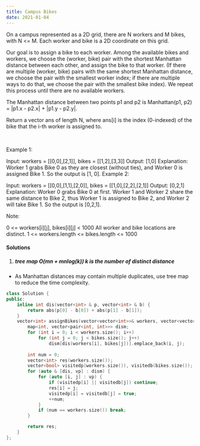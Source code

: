 ```yaml
---
title: Campus Bikes
date: 2021-01-04
---
```

On a campus represented as a 2D grid, there are N workers and M bikes, with N <= M. Each worker and bike is a 2D coordinate on this grid.

Our goal is to assign a bike to each worker. Among the available bikes and workers, we choose the (worker, bike) pair with the shortest Manhattan distance between each other, and assign the bike to that worker. (If there are multiple (worker, bike) pairs with the same shortest Manhattan distance, we choose the pair with the smallest worker index; if there are multiple ways to do that, we choose the pair with the smallest bike index). We repeat this process until there are no available workers.

The Manhattan distance between two points p1 and p2 is Manhattan(p1, p2) = |p1.x - p2.x| + |p1.y - p2.y|.

Return a vector ans of length N, where ans[i] is the index (0-indexed) of the bike that the i-th worker is assigned to.

 

Example 1:



Input: workers = [[0,0],[2,1]], bikes = [[1,2],[3,3]]
Output: [1,0]
Explanation: 
Worker 1 grabs Bike 0 as they are closest (without ties), and Worker 0 is assigned Bike 1. So the output is [1, 0].
Example 2:



Input: workers = [[0,0],[1,1],[2,0]], bikes = [[1,0],[2,2],[2,1]]
Output: [0,2,1]
Explanation: 
Worker 0 grabs Bike 0 at first. Worker 1 and Worker 2 share the same distance to Bike 2, thus Worker 1 is assigned to Bike 2, and Worker 2 will take Bike 1. So the output is [0,2,1].
 

Note:

0 <= workers[i][j], bikes[i][j] < 1000
All worker and bike locations are distinct.
1 <= workers.length <= bikes.length <= 1000

#### Solutions

1. ##### tree map O(mn +  mnlog(k)) k is the number of distinct distance

- As Manhattan distances may contain multiple duplicates, use tree map to reduce the time complexity.

```cpp
class Solution {
public:
    inline int dis(vector<int> & p, vector<int> & b) {
        return abs(p[0] - b[0]) + abs(p[1] - b[1]);
    }
    vector<int> assignBikes(vector<vector<int>>& workers, vector<vector<int>>& bikes) {
        map<int, vector<pair<int, int>>> dism;
        for (int i = 0; i < workers.size(); i++)
            for (int j = 0; j < bikes.size(); j++)
                dism[dis(workers[i], bikes[j])].emplace_back(i, j);
        
        int num = 0;
        vector<int> res(workers.size());
        vector<bool> visitedp(workers.size()), visitedb(bikes.size());
        for (auto & [dis, vp] : dism) {
            for (auto [i, j] : vp) {
                if (visitedp[i] || visitedb[j]) continue;
                res[i] = j;
                visitedp[i] = visitedb[j] = true;
                ++num;
            }
            if (num == workers.size()) break;
        }

        return res;
    }
};


```
